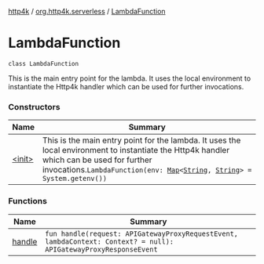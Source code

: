 [http4k](../../index.md) / [org.http4k.serverless](../index.md) / [LambdaFunction](./index.md)

# LambdaFunction

`class LambdaFunction`

This is the main entry point for the lambda. It uses the local environment
to instantiate the Http4k handler which can be used for further invocations.

### Constructors

| Name | Summary |
|---|---|
| [&lt;init&gt;](-init-.md) | This is the main entry point for the lambda. It uses the local environment to instantiate the Http4k handler which can be used for further invocations.`LambdaFunction(env: `[`Map`](https://kotlinlang.org/api/latest/jvm/stdlib/kotlin.collections/-map/index.html)`<`[`String`](https://kotlinlang.org/api/latest/jvm/stdlib/kotlin/-string/index.html)`, `[`String`](https://kotlinlang.org/api/latest/jvm/stdlib/kotlin/-string/index.html)`> = System.getenv())` |

### Functions

| Name | Summary |
|---|---|
| [handle](handle.md) | `fun handle(request: APIGatewayProxyRequestEvent, lambdaContext: Context? = null): APIGatewayProxyResponseEvent` |
